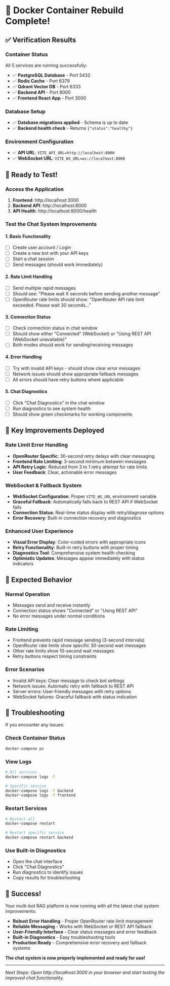 # 🎉 Docker Container Rebuild Complete!

## ✅ Verification Results

### Container Status
All 5 services are running successfully:
- ✅ **PostgreSQL Database** - Port 5432
- ✅ **Redis Cache** - Port 6379  
- ✅ **Qdrant Vector DB** - Port 6333
- ✅ **Backend API** - Port 8000
- ✅ **Frontend React App** - Port 3000

### Database Setup
- ✅ **Database migrations applied** - Schema is up to date
- ✅ **Backend health check** - Returns `{"status":"healthy"}`

### Environment Configuration
- ✅ **API URL**: `VITE_API_URL=http://localhost:8000`
- ✅ **WebSocket URL**: `VITE_WS_URL=ws://localhost:8000`

## 🚀 Ready to Test!

### Access the Application
1. **Frontend**: http://localhost:3000
2. **Backend API**: http://localhost:8000
3. **API Health**: http://localhost:8000/health

### Test the Chat System Improvements

#### 1. Basic Functionality
- [ ] Create user account / Login
- [ ] Create a new bot with your API keys
- [ ] Start a chat session
- [ ] Send messages (should work immediately)

#### 2. Rate Limit Handling
- [ ] Send multiple rapid messages
- [ ] Should see: "Please wait X seconds before sending another message"
- [ ] OpenRouter rate limits should show: "OpenRouter API rate limit exceeded. Please wait 30 seconds..."

#### 3. Connection Status
- [ ] Check connection status in chat window
- [ ] Should show either "Connected" (WebSocket) or "Using REST API (WebSocket unavailable)"
- [ ] Both modes should work for sending/receiving messages

#### 4. Error Handling
- [ ] Try with invalid API keys - should show clear error messages
- [ ] Network issues should show appropriate fallback messages
- [ ] All errors should have retry buttons where applicable

#### 5. Chat Diagnostics
- [ ] Click "Chat Diagnostics" in the chat window
- [ ] Run diagnostics to see system health
- [ ] Should show green checkmarks for working components

## 🔧 Key Improvements Deployed

### Rate Limit Error Handling
- **OpenRouter Specific**: 30-second retry delays with clear messaging
- **Frontend Rate Limiting**: 3-second minimum between messages
- **API Retry Logic**: Reduced from 3 to 1 retry attempt for rate limits
- **User Feedback**: Clear, actionable error messages

### WebSocket & Fallback System
- **WebSocket Configuration**: Proper `VITE_WS_URL` environment variable
- **Graceful Fallback**: Automatically falls back to REST API if WebSocket fails
- **Connection Status**: Real-time status display with retry/diagnose options
- **Error Recovery**: Built-in connection recovery and diagnostics

### Enhanced User Experience
- **Visual Error Display**: Color-coded errors with appropriate icons
- **Retry Functionality**: Built-in retry buttons with proper timing
- **Diagnostics Tool**: Comprehensive system health checking
- **Optimistic Updates**: Messages appear immediately with status indicators

## 🎯 Expected Behavior

### Normal Operation
- Messages send and receive instantly
- Connection status shows "Connected" or "Using REST API"
- No error messages under normal conditions

### Rate Limiting
- Frontend prevents rapid message sending (3-second intervals)
- OpenRouter rate limits show specific 30-second wait messages
- Other rate limits show 10-second wait messages
- Retry buttons respect timing constraints

### Error Scenarios
- Invalid API keys: Clear message to check bot settings
- Network issues: Automatic retry with fallback to REST API
- Server errors: User-friendly messages with retry options
- WebSocket failures: Graceful fallback with status indication

## 🐛 Troubleshooting

If you encounter any issues:

### Check Container Status
```bash
docker-compose ps
```

### View Logs
```bash
# All services
docker-compose logs -f

# Specific service
docker-compose logs -f backend
docker-compose logs -f frontend
```

### Restart Services
```bash
# Restart all
docker-compose restart

# Restart specific service
docker-compose restart backend
```

### Use Built-in Diagnostics
- Open the chat interface
- Click "Chat Diagnostics"
- Run diagnostics to identify issues
- Copy results for troubleshooting

## 🎊 Success!

Your multi-bot RAG platform is now running with all the latest chat system improvements:

- **Robust Error Handling** - Proper OpenRouter rate limit management
- **Reliable Messaging** - Works with WebSocket or REST API fallback
- **User-Friendly Interface** - Clear status messages and error feedback
- **Built-in Diagnostics** - Easy troubleshooting tools
- **Production Ready** - Comprehensive error recovery and fallback systems

**The chat system is now properly implemented and ready for use!**

---

*Next Steps: Open http://localhost:3000 in your browser and start testing the improved chat functionality.*